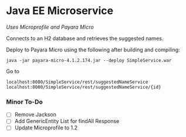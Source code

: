 # Java EE Microservice
_Uses Microprofile and Payara Micro_

Connects to an H2 database and retrieves the suggested names.

Deploy to Payara Micro using the following after building and compiling:

`java -jar payara-micro-4.1.2.174.jar --deploy SimpleService.war`

Go to 
```
localhost:8080/SimpleService/rest/suggestedNameService
localhost:8080/SimpleService/rest/suggestedNameService/{id}
```

### Minor To-Do
- [ ] Remove Jackson
- [ ] Add GenericEntity List for findAll Response
- [ ] Update Microprofile to 1.2
